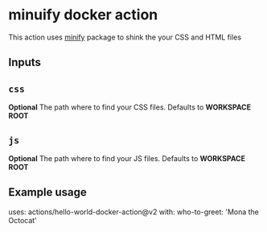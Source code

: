 # minuify docker action

This action uses [minify](https://www.npmjs.com/package/minify) package to shink the your CSS and HTML files
## Inputs

## `css`

**Optional** The path where to find your CSS files. Defaults to **WORKSPACE ROOT**

## `js`

**Optional** The path where to find your JS files. Defaults to **WORKSPACE ROOT**

## Example usage

uses: actions/hello-world-docker-action@v2
with:
  who-to-greet: 'Mona the Octocat'